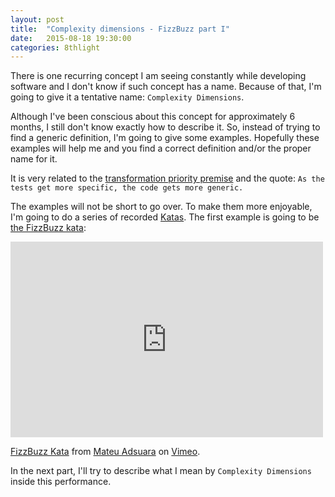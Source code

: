 ```yaml
---
layout: post
title:  "Complexity dimensions - FizzBuzz part I"
date:   2015-08-18 19:30:00
categories: 8thlight
---
```

There is one recurring concept I am seeing constantly while developing software and I don't know if such concept has a name. Because of that, I'm going to give it a tentative name: `Complexity Dimensions`.

Although I've been conscious about this concept for approximately 6 months, I still don't know exactly how to describe it. So, instead of trying to find a generic definition, I'm going to give some examples. Hopefully these examples will help me and you find a correct definition and/or the proper name for it.

It is very related to the [transformation priority premise](https://blog.8thlight.com/uncle-bob/2013/05/27/TheTransformationPriorityPremise.html) and the quote: `As the tests get more specific, the code gets more generic.`

The examples will not be short to go over. To make them more enjoyable, I'm going to do a series of recorded [Katas](http://c2.com/cgi/wiki?CodeKata).
The first example is going to be [the FizzBuzz kata](http://c2.com/cgi/wiki?FizzBuzzTest):

<iframe src="https://player.vimeo.com/video/136507878" width="500" height="313" frameborder="0" webkitallowfullscreen mozallowfullscreen allowfullscreen></iframe> <p><a href="https://vimeo.com/136507878">FizzBuzz Kata</a> from <a href="https://vimeo.com/user33522377">Mateu Adsuara</a> on <a href="https://vimeo.com">Vimeo</a>.</p>

In the next part, I'll try to describe what I mean by `Complexity Dimensions` inside this performance.

